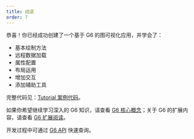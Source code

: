 ```yaml
---
title: 结语
order: 7
---
```


恭喜！你已经成功创建了一个基于 G6 的图可视化应用，并学会了：

- 基本绘制方法
- 远程数据加载
- 属性配置
- 布局运用
- 增加交互
- 添加辅助工具

完整代码见：[Tutorial 案例代码](https://codepen.io/Yanyan-Wang/pen/mdbYZvZ)。

如果你希望继续学习深入的 G6 知识，请查看 [G6 核心概念](/zh/docs/manual/middle/graph)；关于 G6 的扩展内容，请查看 [G6 扩展阅读](/zh/docs/manual/advanced/coordinate-system)。

开发过程中可通过 [G6 API](/zh/docs/api/Graph) 快速查询。
